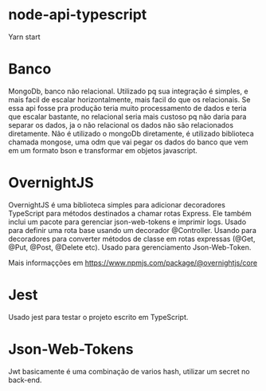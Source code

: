 # node-api-typescript
Yarn start

# Banco
MongoDb, banco não relacional. Utilizado pq sua integração é simples, e mais facil de escalar horizontalmente, mais facil do que os relacionais. Se essa api fosse pra produção teria muito processamento de dados e teria que escalar bastante, no relacional seria mais custoso pq não daria para separar os dados, ja o não relacional os dados não são relacionados diretamente.
Não é utilizado o mongoDb diretamente, é utilizado biblioteca chamada mongose, uma odm que vai pegar os dados do banco que vem em um formato bson e transformar em objetos javascript.

# OvernightJS
OvernightJS é uma biblioteca simples para adicionar decoradores TypeScript para métodos destinados a chamar rotas Express. Ele também inclui um pacote para gerenciar json-web-tokens e imprimir logs.
Usado para definir uma rota base usando um decorador @Controller.
Usando para decoradores para converter métodos de classe em rotas expressas (@Get, @Put, @Post, @Delete etc).
Usado para gerenciamento Json-Web-Token.

Mais informaçções em https://www.npmjs.com/package/@overnightjs/core

# Jest 
Usado jest para testar o projeto escrito em TypeScript.

# Json-Web-Tokens

Jwt basicamente é uma combinação de varios hash, utilizar um secret no back-end.
